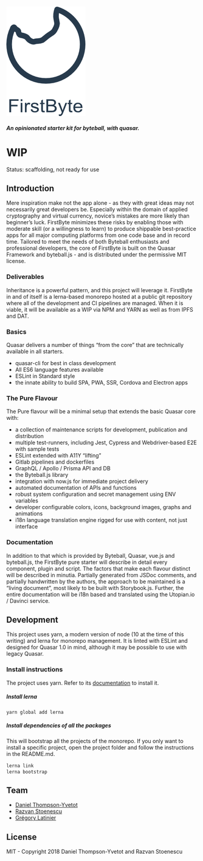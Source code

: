 ![logo](/documentation/art/firstByte.png)


##### An opinionated starter kit for byteball, with quasar.

# WIP 
Status: scaffolding, not ready for use

## Introduction

Mere inspiration make not the app alone - as they with great ideas may not necessarily great developers be. Especially within the domain of applied cryptography and virtual currency, novice’s mistakes are more likely than beginner’s luck. FirstByte minimizes these risks by enabling those with moderate skill (or a willingness to learn) to produce shippable best-practice apps for all major computing platforms from one code base and in record time. Tailored to meet the needs of both Byteball enthusiasts and professional developers, the core of FirstByte is built on the Quasar Framework and byteball.js - and is distributed under the permissive MIT license.

### Deliverables
Inheritance is a powerful pattern, and this project will leverage it. FirstByte in and of itself is a lerna-based monorepo hosted at a public git repository where all of the development and CI pipelines are managed. When it is viable, it will be available as a WIP via NPM and YARN as well as from IPFS and DAT. 

### Basics
Quasar delivers a number of things “from the core” that are technically available in all starters.
- quasar-cli for best in class development
- All ES6 language features available
- ESLint in Standard style
- the innate ability to build SPA, PWA, SSR, Cordova and Electron apps

### The Pure Flavour
The Pure flavour will be a minimal setup that extends the basic Quasar core with:
- a collection of maintenance scripts for development, publication and distribution
- multiple test-runners, including Jest, Cypress and Webdriver-based E2E with sample tests
- ESLint extended with A11Y “lifting”
- Gitlab pipelines and dockerfiles
- GraphQL / Apollo / Prisma API and DB
- the Byteball.js library
- integration with now.js for immediate project delivery
- automated documentation of APIs and functions
- robust system configuration and secret management using ENV variables
- developer configurable colors, icons, background images, graphs and animations
- i18n language translation engine rigged for use with content, not just interface

### Documentation
In addition to that which is provided by Byteball, Quasar, vue.js and byteball.js, the FirstByte pure starter will describe in detail every component, plugin and script. The factors that make each flavour distinct will be described in minutia. Partially generated from JSDoc comments, and partially handwritten by the authors, the approach to be maintained is a “living document”, most likely to be built with Storybook.js. Further, the entire documentation will be i18n based and translated using the Utopian.io / Davinci service.

## Development
This project uses yarn, a modern version of node (10 at the time of this writing) and lerna for monorepo management. It is linted with ESLint and designed for Quasar 1.0 in mind, although it may be possible to use with legacy Quasar. 


### Install instructions
The project uses yarn. Refer to its [documentation](https://yarnpkg.com/en/docs/install) to install it.

##### Install lerna
```shell
yarn global add lerna
```

##### Install dependencies of all the packages
This will bootstrap all the projects of the monorepo. If you only want to install a specific project, open the project folder and follow the instructions in the README.md.

```shell
lerna link
lerna bootstrap
```

## Team
- [Daniel Thompson-Yvetot](https://github.com/nothingismagick)
- [Razvan Stoenescu](https://github.com/rstoenescu)
- [Grégory Latinier](https://github.com/gregory-latinier)

## License
MIT - Copyright 2018 Daniel Thompson-Yvetot and Razvan Stoenescu
